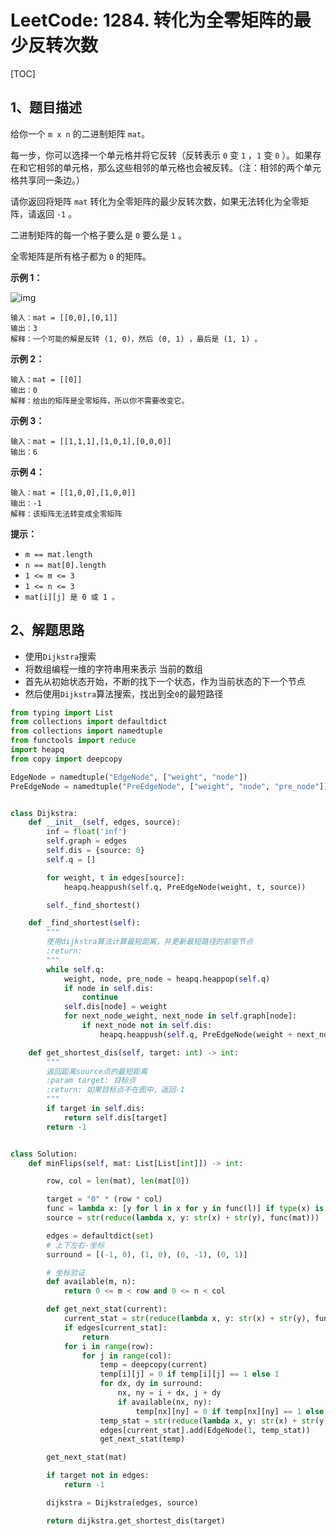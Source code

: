 # LeetCode: 1284. 转化为全零矩阵的最少反转次数

[TOC]

## 1、题目描述

给你一个 `m x n` 的二进制矩阵 `mat`。

每一步，你可以选择一个单元格并将它反转（反转表示 `0` 变 `1` ，`1` 变 `0` ）。如果存在和它相邻的单元格，那么这些相邻的单元格也会被反转。（注：相邻的两个单元格共享同一条边。）

请你返回将矩阵 `mat` 转化为全零矩阵的最少反转次数，如果无法转化为全零矩阵，请返回 `-1` 。

二进制矩阵的每一个格子要么是 `0` 要么是 `1` 。

全零矩阵是所有格子都为 `0` 的矩阵。

 

**示例 1：**

![img](http://markdown-images-1251766755.cos.ap-beijing.myqcloud.com/notebook/2019-12-08-062825.png)

```
输入：mat = [[0,0],[0,1]]
输出：3
解释：一个可能的解是反转 (1, 0)，然后 (0, 1) ，最后是 (1, 1) 。
```


**示例 2：**

```
输入：mat = [[0]]
输出：0
解释：给出的矩阵是全零矩阵，所以你不需要改变它。
```


**示例 3：**

```
输入：mat = [[1,1,1],[1,0,1],[0,0,0]]
输出：6
```


**示例 4：**

```
输入：mat = [[1,0,0],[1,0,0]]
输出：-1
解释：该矩阵无法转变成全零矩阵
```

**提示：**

-   `m == mat.length`
-   `n == mat[0].length`
-   `1 <= m <= 3`
-   `1 <= n <= 3`
-   `mat[i][j] 是 0 或 1 。`



## 2、解题思路

-   使用`Dijkstra`搜索
-   将数组编程一维的字符串用来表示 当前的数组
-   首先从初始状态开始，不断的找下一个状态，作为当前状态的下一个节点
-   然后使用`Dijkstra`算法搜索，找出到全`0`的最短路径

```python
from typing import List
from collections import defaultdict
from collections import namedtuple
from functools import reduce
import heapq
from copy import deepcopy

EdgeNode = namedtuple("EdgeNode", ["weight", "node"])
PreEdgeNode = namedtuple("PreEdgeNode", ["weight", "node", "pre_node"])


class Dijkstra:
    def __init__(self, edges, source):
        inf = float('inf')
        self.graph = edges
        self.dis = {source: 0}
        self.q = []

        for weight, t in edges[source]:
            heapq.heappush(self.q, PreEdgeNode(weight, t, source))

        self._find_shortest()

    def _find_shortest(self):
        """
        使用dijkstra算法计算最短距离，并更新最短路径的前驱节点
        :return:
        """
        while self.q:
            weight, node, pre_node = heapq.heappop(self.q)
            if node in self.dis:
                continue
            self.dis[node] = weight
            for next_node_weight, next_node in self.graph[node]:
                if next_node not in self.dis:
                    heapq.heappush(self.q, PreEdgeNode(weight + next_node_weight, next_node, node))

    def get_shortest_dis(self, target: int) -> int:
        """
        返回距离source点的最短距离
        :param target: 目标点
        :return: 如果目标点不在图中，返回-1
        """
        if target in self.dis:
            return self.dis[target]
        return -1


class Solution:
    def minFlips(self, mat: List[List[int]]) -> int:

        row, col = len(mat), len(mat[0])

        target = "0" * (row * col)
        func = lambda x: [y for l in x for y in func(l)] if type(x) is list else [x]
        source = str(reduce(lambda x, y: str(x) + str(y), func(mat)))

        edges = defaultdict(set)
        # 上下左右-坐标
        surround = [(-1, 0), (1, 0), (0, -1), (0, 1)]

        # 坐标验证
        def available(m, n):
            return 0 <= m < row and 0 <= n < col

        def get_next_stat(current):
            current_stat = str(reduce(lambda x, y: str(x) + str(y), func(current)))
            if edges[current_stat]:
                return
            for i in range(row):
                for j in range(col):
                    temp = deepcopy(current)
                    temp[i][j] = 0 if temp[i][j] == 1 else 1
                    for dx, dy in surround:
                        nx, ny = i + dx, j + dy
                        if available(nx, ny):
                            temp[nx][ny] = 0 if temp[nx][ny] == 1 else 1
                    temp_stat = str(reduce(lambda x, y: str(x) + str(y), func(temp)))
                    edges[current_stat].add(EdgeNode(1, temp_stat))
                    get_next_stat(temp)

        get_next_stat(mat)

        if target not in edges:
            return -1

        dijkstra = Dijkstra(edges, source)

        return dijkstra.get_shortest_dis(target)
```

